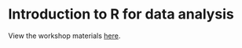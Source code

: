 # Introduction to R for data analysis

View the workshop materials [here](https://rcc-uchicago.github.io/R-intro-divvy).
